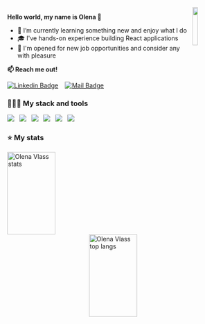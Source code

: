 
<img align="right" width="15%" src="https://github.com/ElenVlass/ElenVlass/assets/72293912/ad1a199a-ccec-4f7e-9139-149ba2fa6ba6"/>

**Hello world, my name is Olena 👋**

- 🌱 I’m currently learning something new and enjoy what I do
- 🎓 I've hands-on experience building React applications
- 💼 I'm opened for new job opportunities and consider any with pleasure
  
**:mailbox:  Reach me out!**

[![Linkedin Badge](https://img.shields.io/badge/-Olena_Vlasenko-0e76a8?style=flat&labelColor=0e76a8&logo=linkedin&logoColor=white)](https://www.linkedin.com/in/elena-vlass/)&nbsp;&nbsp;&nbsp;
[![Mail Badge](https://img.shields.io/badge/-Olena_Vlasenko-c0392b?style=flat&labelColor=c0392b&logo=gmail&logoColor=white)](mailto:olefelena@gmail.com)&nbsp;&nbsp;&nbsp;

### 👨🏻‍💻 My stack and tools

<img  src="https://readme-components.vercel.app/api?component=logo&fill=linear-gradient%28to%20right%2C%20%23c31432%2C%20%23240b36%29&logo=typeScript&svgfill=2d79c7">&nbsp;&nbsp;&nbsp;<img  src="https://readme-components.vercel.app/api?component=logo&fill=linear-gradient%28to%20right%2C%20%23c31432%2C%20%23240b36%29&logo=javaScript&svgfill=f6df1c">&nbsp;&nbsp;&nbsp;<img  src="https://readme-components.vercel.app/api?component=logo&fill=linear-gradient%28to%20right%2C%20%23c31432%2C%20%23240b36%29&logo=react&animation=spin&svgfill=15d8fe">&nbsp;&nbsp;&nbsp;<img  src="https://readme-components.vercel.app/api?component=logo&fill=linear-gradient%28to%20right%2C%20%23c31432%2C%20%23240b36%29&logo=node.js&svgfill=659b60">&nbsp;&nbsp;&nbsp;<img  src="https://readme-components.vercel.app/api?component=logo&fill=linear-gradient%28to%20right%2C%20%23c31432%2C%20%23240b36%29&logo=CSS3&svgfill=028dd1">&nbsp;&nbsp;&nbsp;<img  src="https://readme-components.vercel.app/api?component=logo&fill=linear-gradient%28to%20right%2C%20%23c31432%2C%20%23240b36%29&logo=gatsby&svgfill=663399">&nbsp;&nbsp;&nbsp;
<!-- <img  src="https://readme-components.vercel.app/api?component=logo&fill=black&logo=webpack&svgfill=8ed5fa"
<img src="images/javascript.png" width="80">&nbsp;&nbsp;&nbsp;<img src="images/typescript.svg" width="80">&nbsp;&nbsp;&nbsp;<img src="images/react.png" width="80">&nbsp;&nbsp;&nbsp;<img src="images/node-js.svg" width="80">&nbsp;&nbsp;&nbsp;<img src="images/gatsby.png" width="80">&nbsp;&nbsp;&nbsp;<img src="images/html.png" width="80">&nbsp;&nbsp;&nbsp;<img src="images/css.png" width="80">&nbsp;&nbsp;&nbsp;<img src="https://github.com/ElenVlass/ElenVlass/assets/72293912/40450b9c-0465-4dca-91a8-a54ae9dd8d7a" width="80">&nbsp;&nbsp;&nbsp;<img src="https://github.com/ElenVlass/ElenVlass/assets/72293912/abb23d9e-41d0-46ec-bba3-4a6c887f09ae" width="70"> > -->


### ⭐️ My stats

<img src="https://github-readme-stats.vercel.app/api?username=ElenVlass&show_icons=true&count_private=true&hide=stars&rank_icon=github&theme=radical" width="47%" alt="Olena Vlass stats" align="left" height="190">


<img src="https://github-readme-stats.vercel.app/api/top-langs?username=ElenVlass&layout=compact&hide_progress=true&langs_count=6&theme=radical" width="47%" alt="Olena Vlass top langs" align="right" height="190"/>
